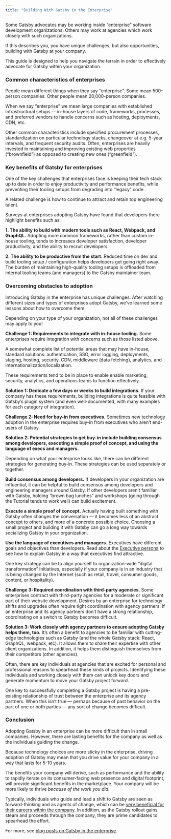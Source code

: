 ```yaml
---
title: "Building With Gatsby in the Enterprise"
---
```


Some Gatsby advocates may be working inside “enterprise” software development organizations. Others may work at agencies which work closely with such organizations.

If this describes you, you have unique challenges, but also opportunities, building with Gatsby at your company.

This guide is designed to help you navigate the terrain in order to effectively advocate for Gatsby within your organization.

### Common characteristics of enterprises

People mean different things when they say “enterprise”. Some mean 500-person companies. Other people mean 20,000-person companies.

When we say “enterprise” we mean large companies with established infrastructural setups -- in-house layers of code, frameworks, processes, and preferred vendors to handle concerns such as hosting, deployments, CDN, etc.

Other common characteristics include specified procurement processes, standardization on particular technology stacks, changeover at e.g. 5-year intervals, and frequent security audits. Often, enterprises are heavily invested in maintaining and improving existing web properties (“brownfield”) as opposed to creating new ones (“greenfield”).

### Key benefits of Gatsby for enterprises

One of the key challenges that enterprises face is keeping their tech stack up to date in order to enjoy productivity and performance benefits, while preventing their tooling setups from degrading into “legacy” code.

A related challenge is how to continue to attract and retain top engineering talent.

Surveys at enterprises adopting Gatsby have found that developers there highlight benefits such as:

**1. The ability to build with modern tools such as React, Webpack, and GraphQL.** Adopting more common frameworks, rather than custom in-house tooling, tends to increases developer satisfaction, developer productivity, and the ability to recruit developers.

**2. The ability to be productive from the start.** Reduced time on dev and build tooling setup / configuration helps developers get going right away. The burden of maintaining high-quality tooling setups is offloaded from internal tooling teams (and managers) to the Gatsby maintainer team.

### Overcoming obstacles to adoption

Introducing Gatsby in the enterprise has unique challenges. After watching different sizes and types of enterprises adopt Gatsby, we’ve learned some lessons about how to overcome them.

Depending on your type of your organization, not all of these challenges may apply to you!

**Challenge 1: Requirements to integrate with in-house tooling.** Some enterprises require integration with concerns such as those listed above.

A somewhat complete list of potential areas that may have in-house, standard solutions: authentication, SSO, error logging, deployments, staging, hosting, security, CDN, middleware (data fetching), analytics, and internationalization/localization.

These requirements tend to be in place to enable enable marketing, security, analytics, and operations teams to function effectively.

**Solution 1: Dedicate a few days or weeks to build integrations.** If your company has these requirements, building integrations is quite feasible with Gatsby’s plugin system (and even well-documented, with many examples for each category of integration).

**Challenge 2: Need for buy-in from executives.** Sometimes new technology adoption in the enterprise requires buy-in from executives who aren’t end-users of Gatsby.

**Solution 2: Potential strategies to get buy-in include building consensus among developers, executing a simple proof of concept, and using the language of execs and managers.**

Depending on what your enterprise looks like, there can be different strategies for generating buy-in. These strategies can be used separately or together.

**Build consensus among developers.** If developers in your organization are influential, it can be helpful to build consensus among developers and engineering managers around Gatsby. If other developers aren’t familiar with Gatsby, holding “brown bag lunches” and workshops (going through the Tutorial tends to work well) can build excitement.

**Execute a simple proof of concept.** Actually having built something with Gatsby often changes the conversation — it becomes less of an abstract concept to others, and more of a concrete possible choice. Choosing a small project and building it with Gatsby can go a long way towards socializing Gatsby in your organization.

**Use the language of executives and managers.** Executives have different goals and objectives than developers. Read about the [Executive persona](/docs/winning-over-executives/) to see how to explain Gatsby in a way that executives find attractive.

One key strategy can be to align yourself to organization-wide “digital transformation” initiatives, especially if your company is in an industry that is being changed by the Internet (such as retail, travel, consumer goods, content, or hospitality).

**Challenge 3: Required coordination with third-party agencies.** Some enterprises contract with third-party agencies for a moderate or significant part of their website development. Desires by an enterprise for technology shifts and upgrades often require tight coordination with agency partners. If an enterprise and its agency partners don’t have a strong relationship, coordinating on a switch to Gatsby becomes difficult.

**Solution 3: Work closely with agency partners to ensure adopting Gatsby helps them, too.** It’s often a benefit to agencies to be familiar with cutting-edge technologies such as Gatsby (and the whole Gatsby stack: React, GraphQL, webpack, etc). It allows them to share their expertise with other client organizations. In addition, it helps them distinguish themselves from their competitors (other agencies).

Often, there are key individuals at agencies that are excited for personal and professional reasons to spearhead these kinds of projects. Identifying these individuals and working closely with them can unlock key doors and generate momentum to move your Gatsby project forward.

One key to successfully completing a Gatsby project is having a pre-existing relationship of trust between the enterprise and its agency partners. When this isn’t true — perhaps because of past behavior on the part of one or both parties — any sort of change becomes difficult.

### Conclusion

Adopting Gatsby in an enterprise can be more difficult than in small companies. However, there are lasting benefits for the company as well as the individuals guiding the change.

Because technology choices are more sticky in the enterprise, driving adoption of Gatsby may mean that you drive value for your company in a way that lasts for 5-10 years.

The benefits your company will derive, such as performance and the ability to rapidly iterate on its consumer-facing web presence and digital footprint, will provide significant benefits in the marketplace. Your company will be more likely to thrive *because of the work you did*.

Typically, individuals who guide and lead a shift to Gatsby are seen as forward-thinking and as agents of change, which can be [very beneficial for their careers within the company](/docs/how-gatsby-boosts-career/). In addition, as the Gatsby rollout gains steam and proceeds through the company, they are prime candidates to spearhead the effort.

For more, see [blog posts on Gatsby in the enterprise](/blog/tags/enterprise).